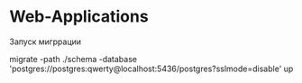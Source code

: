 # Web-Applications

Запуск мигррации

migrate -path ./schema -database 'postgres://postgres:qwerty@localhost:5436/postgres?sslmode=disable' up